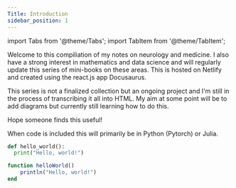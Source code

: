 ```yaml
---
Title: Introduction
sidebar_position: 1
---
```

import Tabs from '@theme/Tabs';
import TabItem from '@theme/TabItem';

Welcome to this compiliation of my notes on neurology and medicine. I also have a strong interest in mathematics and data science and will regularly update this series of mini-books on these areas. This is hosted on Netlify and created using the react.js app Docusaurus.

This series is not a finalized collection but an ongoing project and I'm still in the process of transcribing it all into HTML. My aim at some point will be to add diagrams but currently still learning how to do this.

Hope someone finds this useful!

When code is included this will primarily be in Python (Pytorch) or Julia.

<Tabs>
<TabItem value="py" label="Python">

```py
def hello_world():
  print("Hello, world!")
```

</TabItem>
<TabItem value="julia" label="Julia">

```julia
function helloWorld()
    println("Hello, world!")
end
```

</TabItem>
</Tabs>